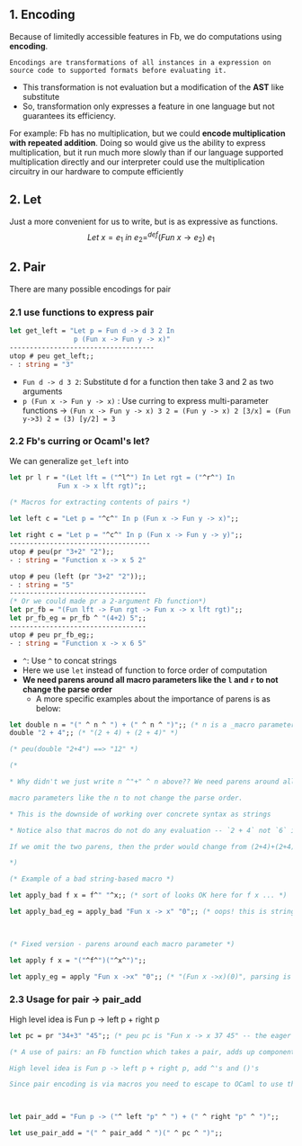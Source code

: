 ## 1. Encoding
Because of limitedly accessible features in Fb, we do computations using **encoding**.

```
Encodings are transformations of all instances in a expression on source code to supported formats before evaluating it.
```

- This transformation is not evaluation but a modification of the **AST** like substitute
- So, transformation only expresses a feature in one language but not guarantees its efficiency.

For example: 
Fb has no multiplication, but we could **encode multiplication with repeated addition**. Doing so would give us the ability to express multiplication, but it run much more slowly than if our language supported multiplication directly and our interpreter could use the multiplication circuitry in our hardware to compute efficiently

## 2. Let
Just a more convenient for us to write, but is as expressive as functions.
$$Let\ x = e_1\ in\ e_2 =^{def} (Fun\ x \rightarrow e_2)\ e_1$$


## 2. Pair
There are many possible encodings for pair
### 2.1 use functions to express pair
```ocaml
let get_left = "Let p = Fun d -> d 3 2 In
				p (Fun x -> Fun y -> x)"
------------------------------------
utop # peu get_left;;
- : string = "3"
```
- `Fun d -> d 3 2`:  Substitute d for a function then take 3 and 2 as two arguments
- `p (Fun x -> Fun y -> x)` : Use curring to express multi-parameter functions ->  `(Fun x -> Fun y -> x) 3 2 = (Fun y -> x) 2 [3/x] = (Fun y->3) 2 = (3) [y/2] = 3`

### 2.2 Fb's curring or Ocaml's let?
We can generalize `get_left` into
```ocaml
let pr l r = "(Let lft = ("^l^") In Let rgt = ("^r^") In
			Fun x -> x lft rgt)";;
			
(* Macros for extracting contents of pairs *)

let left c = "Let p = "^c^" In p (Fun x -> Fun y -> x)";;

let right c = "Let p = "^c^" In p (Fun x -> Fun y -> y)";;
-----------------------------------
utop # peu(pr "3+2" "2");;
- : string = "Function x -> x 5 2"

utop # peu (left (pr "3+2" "2"));;
- : string = "5"
----------------------------------
(* Or we could made pr a 2-argument Fb function*)
let pr_fb = "(Fun lft -> Fun rgt -> Fun x -> x lft rgt)";;
let pr_fb_eg = pr_fb ^ "(4+2) 5";;
----------------------------------
utop # peu pr_fb_eg;;
- : string = "Function x -> x 6 5"
```
- `^`: Use `^` to concat strings
- Here we use `let` instead of function to force order of computation
- **We need parens around all macro parameters like the `l` and `r`  to not change the parse order**
	- A more specific examples about the importance of parens is as below:

``` ocaml
let double n = "(" ^ n ^ ") + (" ^ n ^ ")";; (* n is a _macro parameter_, a string *)
double "2 + 4";; (* "(2 + 4) + (2 + 4)" *)

(* peu(double "2+4") ==> "12" *)

(*

* Why didn't we just write n ^"+" ^ n above?? We need parens around all

macro parameters like the n to not change the parse order.

* This is the downside of working over concrete syntax as strings

* Notice also that macros do not do any evaluation -- `2 + 4` not `6` in the above.

If we omit the two parens, then the prder would change from (2+4)+(2+4) to 2+4+2+4,

*)

(* Example of a bad string-based macro *)

let apply_bad f x = f^" "^x;; (* sort of looks OK here for f x ... *)

let apply_bad_eg = apply_bad "Fun x -> x" "0";; (* oops! this is string "Fun x -> x 0" which is "Fun x -> (x 0)" *)

  

(* Fixed version - parens around each macro parameter *)

let apply f x = "("^f^")("^x^")";;

let apply_eg = apply "Fun x ->x" "0";; (* "(Fun x ->x)(0)", parsing is correct! *)
```



### 2.3 Usage for pair -> pair_add
High level idea is Fun p -> left p + right p
``` ocaml
let pc = pr "34+3" "45";; (* peu pc is "Fun x -> x 37 45" -- the eager pair that we wanted *)

(* A use of pairs: an Fb function which takes a pair, adds up components

High level idea is Fun p -> left p + right p, add ^'s and ()'s

Since pair encoding is via macros you need to escape to OCaml to use them *)

  

let pair_add = "Fun p -> ("^ left "p" ^ ") + (" ^ right "p" ^ ")";;

let use_pair_add = "(" ^ pair_add ^ ")(" ^ pc ^ ")";;

```

